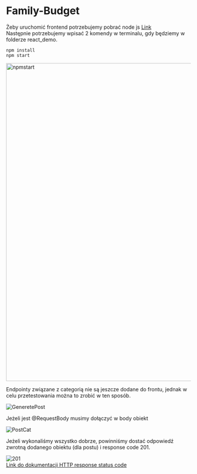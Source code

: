 # Family-Budget

Żeby uruchomić frontend potrzebujemy pobrać node js
[Link](https://nodejs.org/en/)
<br>
Następnie potrzebujemy wpisać 2 komendy w terminalu, gdy będziemy w folderze react_demo.
```
npm install
npm start
```

<img width="867" alt="npmstart" src="https://user-images.githubusercontent.com/100320142/206244085-6f9720cf-c945-496d-a0b3-5dda3ce28aed.png">

Endpointy związane z categorią nie są jeszcze dodane do frontu, jednak w celu przetestowania można to zrobić w ten sposób.
<br>

![GeneretePost](https://user-images.githubusercontent.com/100320142/206244339-5497b245-844f-4c8b-b6f1-0f5c19cac5cd.png)

Jeżeli jest @RequestBody musimy dołączyć w body obiekt
<br>

![PostCat](https://user-images.githubusercontent.com/100320142/206245008-a3b3c20c-6e83-4a0c-bab2-129f782d4dae.png)

Jeżeli wykonaliśmy wszystko dobrze, powinniśmy dostać odpowiedź zwrotną dodanego obiektu (dla postu) i response code 201.
<br>

![201](https://user-images.githubusercontent.com/100320142/206245120-a0079399-b599-4bcc-82f0-0371a1c5c143.png)
<br>
[Link do dokumentacji HTTP response status code](https://developer.mozilla.org/en-US/docs/Web/HTTP/Status)
